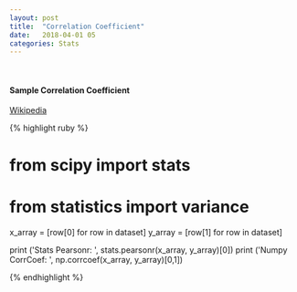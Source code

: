 ```yaml
---
layout: post
title:  "Correlation Coefficient"
date:   2018-04-01 05
categories: Stats
---
```

<br />
<h4>Sample Correlation Coefficient</h4>

<a href="https://en.wikipedia.org/wiki/Correlation_and_dependence#Pearson's_product-moment_coefficient">
Wikipedia
</a>

{% highlight ruby %}
# from scipy import stats
# from statistics import variance

x_array = [row[0] for row in dataset]
y_array = [row[1] for row in dataset]


print ('Stats Pearsonr: ', stats.pearsonr(x_array, y_array)[0])
print ('Numpy CorrCoef: ', np.corrcoef(x_array, y_array)[0,1])

{% endhighlight %}
